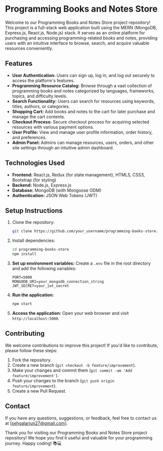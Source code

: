 # Programming Books and Notes Store

Welcome to our Programming Books and Notes Store project repository! This project is a full-stack web application built using the MERN (MongoDB, Express.js, React.js, Node.js) stack. It serves as an online platform for purchasing and accessing programming-related books and notes, providing users with an intuitive interface to browse, search, and acquire valuable resources conveniently.

## Features

- **User Authentication:** Users can sign up, log in, and log out securely to access the platform's features.
- **Programming Resource Catalog:** Browse through a vast collection of programming books and notes categorized by languages, frameworks, topics, and difficulty levels.
- **Search Functionality:** Users can search for resources using keywords, titles, authors, or categories.
- **Shopping Cart:** Add books and notes to the cart for later purchase and manage the cart contents.
- **Checkout Process:** Secure checkout process for acquiring selected resources with various payment options.
- **User Profile:** View and manage user profile information, order history, and preferences.
- **Admin Panel:** Admins can manage resources, users, orders, and other site settings through an intuitive admin dashboard.

## Technologies Used

- **Frontend:** React.js, Redux (for state management), HTML5, CSS3, Bootstrap (for styling)
- **Backend:** Node.js, Express.js
- **Database:** MongoDB (with Mongoose ODM)
- **Authentication:** JSON Web Tokens (JWT)

## Setup Instructions

1. Clone the repository:
   ```bash
   git clone https://github.com/your_username/programming-books-store.git
   ```

2. Install dependencies:
   ```bash
   cd programming-books-store
   npm install
   ```

3. **Set up environment variables:**
   Create a `.env` file in the root directory and add the following variables:
   ```
   PORT=5000
   MONGODB_URI=your_mongodb_connection_string
   JWT_SECRET=your_jwt_secret
   ```

4. **Run the application:**
   ```bash
   npm start
   ```

5. **Access the application:**
   Open your web browser and visit `http://localhost:5000`.

## Contributing

We welcome contributions to improve this project! If you'd like to contribute, please follow these steps:

1. Fork the repository.
2. Create a new branch (`git checkout -b feature/improvement`).
3. Make your changes and commit them (`git commit -am 'Add feature/improvement'`).
4. Push your changes to the branch (`git push origin feature/improvement`).
5. Create a new Pull Request.

## Contact

If you have any questions, suggestions, or feedback, feel free to contact us at [sehgalarjun27@gmail.com].

Thank you for visiting our Programming Books and Notes Store project repository! We hope you find it useful and valuable for your programming journey. Happy coding! 📚💻
